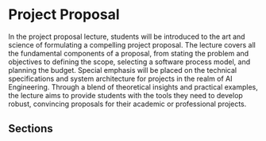# Project Proposal

In the project proposal lecture, students will be introduced to the art and science of formulating a compelling project proposal. The lecture covers all the fundamental components of a proposal, from stating the problem and objectives to defining the scope, selecting a software process model, and planning the budget. Special emphasis will be placed on the technical specifications and system architecture for projects in the realm of AI Engineering. Through a blend of theoretical insights and practical examples, the lecture aims to provide students with the tools they need to develop robust, convincing proposals for their academic or professional projects.

## Sections

```{tableofcontents}

```
